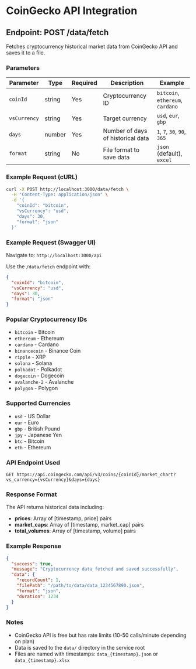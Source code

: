 # CoinGecko API Integration

## Endpoint: POST /data/fetch

Fetches cryptocurrency historical market data from CoinGecko API and saves it to a file.

### Parameters

| Parameter | Type | Required | Description | Example |
|-----------|------|----------|-------------|---------|
| `coinId` | string | Yes | Cryptocurrency ID | `bitcoin`, `ethereum`, `cardano` |
| `vsCurrency` | string | Yes | Target currency | `usd`, `eur`, `gbp` |
| `days` | number | Yes | Number of days of historical data | `1`, `7`, `30`, `90`, `365` |
| `format` | string | No | File format to save data | `json` (default), `excel` |

### Example Request (cURL)

```bash
curl -X POST http://localhost:3000/data/fetch \
  -H "Content-Type: application/json" \
  -d '{
    "coinId": "bitcoin",
    "vsCurrency": "usd",
    "days": 30,
    "format": "json"
  }'
```

### Example Request (Swagger UI)

Navigate to: `http://localhost:3000/api`

Use the `/data/fetch` endpoint with:
```json
{
  "coinId": "bitcoin",
  "vsCurrency": "usd",
  "days": 30,
  "format": "json"
}
```

### Popular Cryptocurrency IDs

- `bitcoin` - Bitcoin
- `ethereum` - Ethereum
- `cardano` - Cardano
- `binancecoin` - Binance Coin
- `ripple` - XRP
- `solana` - Solana
- `polkadot` - Polkadot
- `dogecoin` - Dogecoin
- `avalanche-2` - Avalanche
- `polygon` - Polygon

### Supported Currencies

- `usd` - US Dollar
- `eur` - Euro
- `gbp` - British Pound
- `jpy` - Japanese Yen
- `btc` - Bitcoin
- `eth` - Ethereum

### API Endpoint Used

```
GET https://api.coingecko.com/api/v3/coins/{coinId}/market_chart?vs_currency={vsCurrency}&days={days}
```

### Response Format

The API returns historical data including:
- **prices**: Array of [timestamp, price] pairs
- **market_caps**: Array of [timestamp, market_cap] pairs
- **total_volumes**: Array of [timestamp, volume] pairs

### Example Response

```json
{
  "success": true,
  "message": "Cryptocurrency data fetched and saved successfully",
  "data": {
    "recordCount": 1,
    "filePath": "/path/to/data/data_1234567890.json",
    "format": "json",
    "duration": 1234
  }
}
```

### Notes

- CoinGecko API is free but has rate limits (10-50 calls/minute depending on plan)
- Data is saved to the `data/` directory in the service root
- Files are named with timestamps: `data_{timestamp}.json` or `data_{timestamp}.xlsx`
